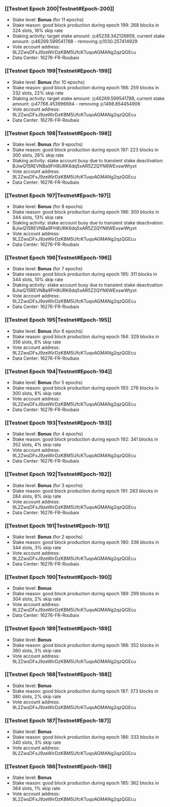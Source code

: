 ### [[Testnet Epoch 200|Testnet#Epoch-200]]
* Stake level: **Bonus** (for 11 epochs)
* Stake reason: good block production during epoch 199: 268 blocks in 324 slots, 18% skip rate
* Staking activity: target stake amount: ◎45239.342126859, current stake amount: ◎46269.599541788 - removing ◎1030.257414929
* Vote account address: 9L2ZwsDFxJ9zeWirDzKBM5UfcKTuqoAGMANg2qzQGEcu
* Data Center: 16276-FR-Roubaix
### [[Testnet Epoch 199|Testnet#Epoch-199]]
* Stake level: **Bonus** (for 10 epochs)
* Stake reason: good block production during epoch 198: 259 blocks in 332 slots, 22% skip rate
* Staking activity: target stake amount: ◎46269.599541788, current stake amount: ◎47768.453996694 - removing ◎1498.854454906
* Vote account address: 9L2ZwsDFxJ9zeWirDzKBM5UfcKTuqoAGMANg2qzQGEcu
* Data Center: 16276-FR-Roubaix
### [[Testnet Epoch 198|Testnet#Epoch-198]]
* Stake level: **Bonus** (for 9 epochs)
* Stake reason: good block production during epoch 197: 223 blocks in 300 slots, 26% skip rate
* Staking activity: stake account busy due to transient stake deactivation: BJiwQ15REVNBa9FH8URK6dq5xAR5Z2QYN6WExswWtyxt
* Vote account address: 9L2ZwsDFxJ9zeWirDzKBM5UfcKTuqoAGMANg2qzQGEcu
* Data Center: 16276-FR-Roubaix
### [[Testnet Epoch 197|Testnet#Epoch-197]]
* Stake level: **Bonus** (for 8 epochs)
* Stake reason: good block production during epoch 196: 300 blocks in 344 slots, 13% skip rate
* Staking activity: stake account busy due to transient stake deactivation: BJiwQ15REVNBa9FH8URK6dq5xAR5Z2QYN6WExswWtyxt
* Vote account address: 9L2ZwsDFxJ9zeWirDzKBM5UfcKTuqoAGMANg2qzQGEcu
* Data Center: 16276-FR-Roubaix
### [[Testnet Epoch 196|Testnet#Epoch-196]]
* Stake level: **Bonus** (for 7 epochs)
* Stake reason: good block production during epoch 195: 311 blocks in 344 slots, 10% skip rate
* Staking activity: stake account busy due to transient stake deactivation: BJiwQ15REVNBa9FH8URK6dq5xAR5Z2QYN6WExswWtyxt
* Vote account address: 9L2ZwsDFxJ9zeWirDzKBM5UfcKTuqoAGMANg2qzQGEcu
* Data Center: 16276-FR-Roubaix
### [[Testnet Epoch 195|Testnet#Epoch-195]]
* Stake level: **Bonus** (for 6 epochs)
* Stake reason: good block production during epoch 194: 329 blocks in 356 slots, 8% skip rate
* Vote account address: 9L2ZwsDFxJ9zeWirDzKBM5UfcKTuqoAGMANg2qzQGEcu
* Data Center: 16276-FR-Roubaix
### [[Testnet Epoch 194|Testnet#Epoch-194]]
* Stake level: **Bonus** (for 5 epochs)
* Stake reason: good block production during epoch 193: 276 blocks in 300 slots, 8% skip rate
* Vote account address: 9L2ZwsDFxJ9zeWirDzKBM5UfcKTuqoAGMANg2qzQGEcu
* Data Center: 16276-FR-Roubaix
### [[Testnet Epoch 193|Testnet#Epoch-193]]
* Stake level: **Bonus** (for 4 epochs)
* Stake reason: good block production during epoch 192: 341 blocks in 352 slots, 4% skip rate
* Vote account address: 9L2ZwsDFxJ9zeWirDzKBM5UfcKTuqoAGMANg2qzQGEcu
* Data Center: 16276-FR-Roubaix
### [[Testnet Epoch 192|Testnet#Epoch-192]]
* Stake level: **Bonus** (for 3 epochs)
* Stake reason: good block production during epoch 191: 263 blocks in 284 slots, 8% skip rate
* Vote account address: 9L2ZwsDFxJ9zeWirDzKBM5UfcKTuqoAGMANg2qzQGEcu
* Data Center: 16276-FR-Roubaix
### [[Testnet Epoch 191|Testnet#Epoch-191]]
* Stake level: **Bonus** (for 2 epochs)
* Stake reason: good block production during epoch 190: 336 blocks in 344 slots, 3% skip rate
* Vote account address: 9L2ZwsDFxJ9zeWirDzKBM5UfcKTuqoAGMANg2qzQGEcu
* Data Center: 16276-FR-Roubaix
### [[Testnet Epoch 190|Testnet#Epoch-190]]
* Stake level: **Bonus**
* Stake reason: good block production during epoch 189: 299 blocks in 304 slots, 2% skip rate
* Vote account address: 9L2ZwsDFxJ9zeWirDzKBM5UfcKTuqoAGMANg2qzQGEcu
* Data Center: 16276-FR-Roubaix
### [[Testnet Epoch 189|Testnet#Epoch-189]]
* Stake level: **Bonus**
* Stake reason: good block production during epoch 188: 352 blocks in 360 slots, 3% skip rate
* Vote account address: 9L2ZwsDFxJ9zeWirDzKBM5UfcKTuqoAGMANg2qzQGEcu
### [[Testnet Epoch 188|Testnet#Epoch-188]]
* Stake level: **Bonus**
* Stake reason: good block production during epoch 187: 373 blocks in 380 slots, 2% skip rate
* Vote account address: 9L2ZwsDFxJ9zeWirDzKBM5UfcKTuqoAGMANg2qzQGEcu
### [[Testnet Epoch 187|Testnet#Epoch-187]]
* Stake level: **Bonus**
* Stake reason: good block production during epoch 186: 333 blocks in 340 slots, 3% skip rate
* Vote account address: 9L2ZwsDFxJ9zeWirDzKBM5UfcKTuqoAGMANg2qzQGEcu
### [[Testnet Epoch 186|Testnet#Epoch-186]]
* Stake level: **Bonus**
* Stake reason: good block production during epoch 185: 362 blocks in 364 slots, 1% skip rate
* Vote account address: 9L2ZwsDFxJ9zeWirDzKBM5UfcKTuqoAGMANg2qzQGEcu